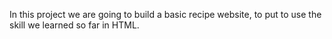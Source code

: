 In this project we are going to build a basic recipe website, to put to use  the skill we learned so far in HTML.
